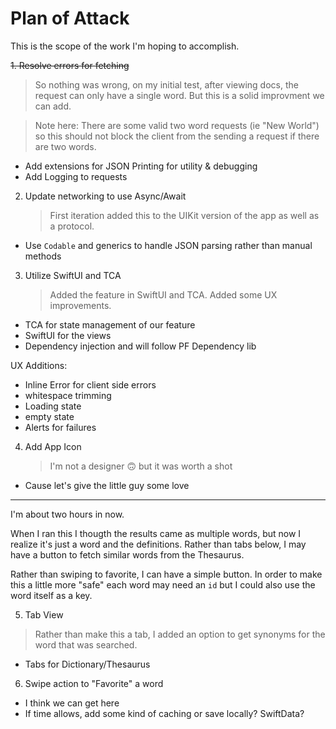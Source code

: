 # Plan of Attack

This is the scope of the work I'm hoping to accomplish.

~~1. Resolve errors for fetching~~

> So nothing was wrong, on my initial test, after viewing docs, the request can only have a single word. But this is a solid improvment we can add.

> Note here: There are some valid two word requests (ie "New World") so this should not block the client from the sending a request if there are two words.

- Add extensions for JSON Printing for utility & debugging
- Add Logging to requests

2. Update networking to use Async/Await
   > First iteration added this to the UIKit version of the app as well as a protocol.

- Use `Codable` and generics to handle JSON parsing rather than manual methods

3. Utilize SwiftUI and TCA
   > Added the feature in SwiftUI and TCA.
   > Added some UX improvements.

- TCA for state management of our feature
- SwiftUI for the views
- Dependency injection and will follow PF Dependency lib

UX Additions:

- Inline Error for client side errors
- whitespace trimming
- Loading state
- empty state
- Alerts for failures

4. Add App Icon
   > I'm not a designer 🙃 but it was worth a shot

- Cause let's give the little guy some love

---

I'm about two hours in now.

When I ran this I thougth the results came as multiple words, but now I realize it's just a word and the definitions. Rather than tabs below, I may have a button to fetch similar words from the Thesaurus.

Rather than swiping to favorite, I can have a simple button. In order to make this a little more "safe" each word may need an `id` but I could also use the word itself as a key.

5. Tab View

> Rather than make this a tab, I added an option to get synonyms for the word that was searched.

- Tabs for Dictionary/Thesaurus

6. Swipe action to "Favorite" a word

- I think we can get here
- If time allows, add some kind of caching or save locally? SwiftData?
